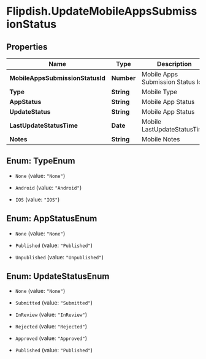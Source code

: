 # Flipdish.UpdateMobileAppsSubmissionStatus

## Properties
Name | Type | Description | Notes
------------ | ------------- | ------------- | -------------
**MobileAppsSubmissionStatusId** | **Number** | Mobile Apps Submission Status Id | [optional] 
**Type** | **String** | Mobile Type | [optional] 
**AppStatus** | **String** | Mobile App Status | [optional] 
**UpdateStatus** | **String** | Mobile App Status | [optional] 
**LastUpdateStatusTime** | **Date** | Mobile LastUpdateStatusTime | [optional] 
**Notes** | **String** | Mobile Notes | [optional] 


<a name="TypeEnum"></a>
## Enum: TypeEnum


* `None` (value: `"None"`)

* `Android` (value: `"Android"`)

* `IOS` (value: `"IOS"`)




<a name="AppStatusEnum"></a>
## Enum: AppStatusEnum


* `None` (value: `"None"`)

* `Published` (value: `"Published"`)

* `Unpublished` (value: `"Unpublished"`)




<a name="UpdateStatusEnum"></a>
## Enum: UpdateStatusEnum


* `None` (value: `"None"`)

* `Submitted` (value: `"Submitted"`)

* `InReview` (value: `"InReview"`)

* `Rejected` (value: `"Rejected"`)

* `Approved` (value: `"Approved"`)

* `Published` (value: `"Published"`)




